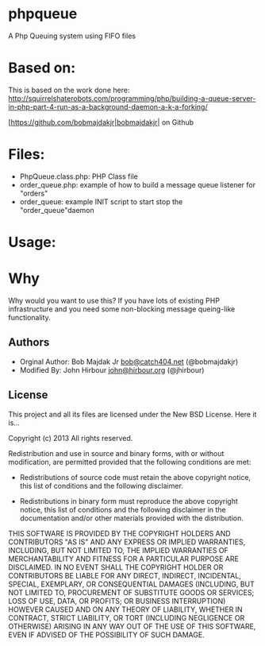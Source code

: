 phpqueue
===
A Php Queuing system using FIFO files

Based on:
===
This is based on the work done here: http://squirrelshaterobots.com/programming/php/building-a-queue-server-in-php-part-4-run-as-a-background-daemon-a-k-a-forking/

[https://github.com/bobmajdakjr|bobmajdakjr| on Github

Files:
===
* PhpQueue.class.php: PHP Class file 
*  order_queue.php: example of how to build a message queue listener for "orders"
* order_queue: example INIT script to start stop the "order_queue"daemon

Usage:
====

Why
==
Why would you want to use this? If you have lots of existing PHP infrastructure and you need some non-blocking message queing-like functionality.

Authors
--------------------------------

 * Orginal Author: Bob Majdak Jr <bob@catch404.net> (@bobmajdakjr)
* Modified By: John Hirbour <john@hirbour.org> (@jhirbour)

License
--------------------------------

This project and all its files are licensed under the New BSD License. Here it is...

Copyright (c) 2013 All rights reserved.

Redistribution and use in source and binary forms, with or without
modification, are permitted provided that the following conditions
are met:

 * Redistributions of source code must retain the above copyright
   notice, this list of conditions and the following disclaimer.

 * Redistributions in binary form must reproduce the above copyright
   notice, this list of conditions and the following disclaimer in the
   documentation and/or other materials provided with the
   distribution.

THIS SOFTWARE IS PROVIDED BY THE COPYRIGHT HOLDERS AND CONTRIBUTORS
"AS IS" AND ANY EXPRESS OR IMPLIED WARRANTIES, INCLUDING, BUT NOT
LIMITED TO, THE IMPLIED WARRANTIES OF MERCHANTABILITY AND FITNESS FOR
A PARTICULAR PURPOSE ARE DISCLAIMED. IN NO EVENT SHALL THE COPYRIGHT
HOLDER OR CONTRIBUTORS BE LIABLE FOR ANY DIRECT, INDIRECT, INCIDENTAL,
SPECIAL, EXEMPLARY, OR CONSEQUENTIAL DAMAGES (INCLUDING, BUT NOT
LIMITED TO, PROCUREMENT OF SUBSTITUTE GOODS OR SERVICES; LOSS OF USE,
DATA, OR PROFITS; OR BUSINESS INTERRUPTION) HOWEVER CAUSED AND ON ANY
THEORY OF LIABILITY, WHETHER IN CONTRACT, STRICT LIABILITY, OR TORT
(INCLUDING NEGLIGENCE OR OTHERWISE) ARISING IN ANY WAY OUT OF THE USE
OF THIS SOFTWARE, EVEN IF ADVISED OF THE POSSIBILITY OF SUCH DAMAGE.


